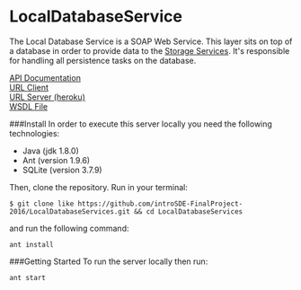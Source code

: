 # LocalDatabaseService
The Local Database Service is a SOAP Web Service. This layer sits on top of a database in order to provide data to the [Storage Services](https://github.com/introSDE-FinalProject-2016/StorageServices). It's responsible for handling all persistence tasks on the database.

[API Documentation](http://docs.localdatabaseservices.apiary.io/#)  
[URL Client](https://github.com/introSDE-FinalProject-2016/Telegram-Bot)  
[URL Server (heroku)](https://nameless-reaches-22539.herokuapp.com/ws/people)  
[WSDL File](https://nameless-reaches-22539.herokuapp.com/ws/people?wsdl) 


###Install
In order to execute this server locally you need the following technologies:

* Java (jdk 1.8.0)
* Ant (version 1.9.6)
* SQLite (version 3.7.9)

Then, clone the repository. Run in your terminal:

```
$ git clone like https://github.com/introSDE-FinalProject-2016/LocalDatabaseServices.git && cd LocalDatabaseServices
```

and run the following command:
```
ant install
```

###Getting Started
To run the server locally then run:
```
ant start
```
